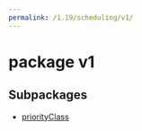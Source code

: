 ```yaml
---
permalink: /1.19/scheduling/v1/
---
```


# package v1



## Subpackages

* [priorityClass](scheduling-v1-priorityClass.md)